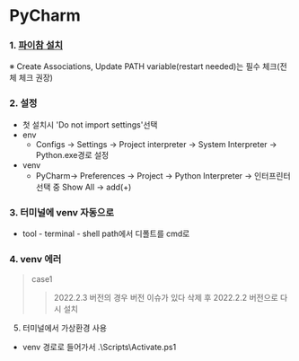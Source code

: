 # PyCharm
### 1. <a href="https://www.jetbrains.com/ko-kr/pycharm/download/#section=windows">파이참 설치</a>
※ Create Associations, Update PATH variable(restart needed)는 필수 체크(전체 체크 권장)
### 2. 설정
- 첫 설치시 'Do not import settings'선택
- env
  - Configs → Settings → Project interpreter → System Interpreter → Python.exe경로 설정
- venv
  - PyCharm-> Preferences -> Project -> Python Interpreter -> 인터프린터 선택 중 Show All → add(+)

### 3. 터미널에 venv 자동으로
- tool - terminal - shell path에서 디폴트를 cmd로
### 4. venv 에러
> case1
>> 2022.2.3 버전의 경우 버전 이슈가 있다 삭제 후 2022.2.2 버전으로 다시 설치
>
5. 터미널에서 가상환경 사용
- venv 경로로 들어가서  .\Scripts\Activate.ps1 
